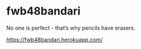 # fwb48bandari

No one is perfect - that’s why pencils have erasers.

<https://fwb48bandari.herokuapp.com/>